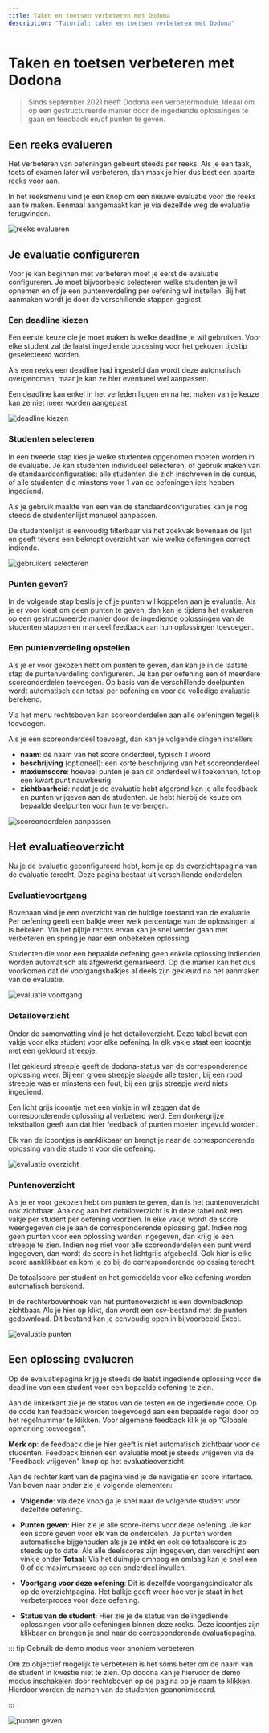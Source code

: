 ```yaml
---
title: Taken en toetsen verbeteren met Dodona
description: "Tutorial: taken en toetsen verbeteren met Dodona"
---
```


# Taken en toetsen verbeteren met Dodona

> Sinds september 2021 heeft Dodona een verbetermodule. Ideaal om op een gestructureerde manier door de ingediende oplossingen te gaan en feedback en/of punten te geven.

## Een reeks evalueren

Het verbeteren van oefeningen gebeurt steeds per reeks. Als je een taak, toets of examen later wil verbeteren, dan maak je hier dus best een aparte reeks voor aan.

In het reeksmenu vind je een knop om een nieuwe evaluatie voor die reeks aan te maken. Eenmaal aangemaakt kan je via dezelfde weg de evaluatie terugvinden.

![reeks evalueren](./reeks-evalueren.png)

## Je evaluatie configureren

Voor je kan beginnen met verbeteren moet je eerst de evaluatie configureren. Je moet bijvoorbeeld selecteren welke studenten je wil opnemen en of je een puntenverdeling per oefening wil instellen. Bij het aanmaken wordt je door de verschillende stappen gegidst.

### Een deadline kiezen

Een eerste keuze die je moet maken is welke deadline je wil gebruiken. Voor elke student zal de laatst ingediende oplossing voor het gekozen tijdstip geselecteerd worden.

Als een reeks een deadline had ingesteld dan wordt deze automatisch overgenomen, maar je kan ze hier eventueel wel aanpassen.

Een deadline kan enkel in het verleden liggen en na het maken van je keuze kan ze niet meer worden aangepast.

![deadline kiezen](./deadline-kiezen.png)

### Studenten selecteren

In een tweede stap kies je welke studenten opgenomen moeten worden in de evaluatie. Je kan studenten individueel selecteren, of gebruik maken van de standaardconfiguraties: alle studenten die zich inschreven in de cursus, of alle studenten die minstens voor 1 van de oefeningen iets hebben ingediend.

Als je gebruik maakte van een van de standaardconfiguraties kan je nog steeds de studentenlijst manueel aanpassen.

De studentenlijst is eenvoudig filterbaar via het zoekvak bovenaan de lijst en geeft tevens een beknopt overzicht van wie welke oefeningen correct indiende.

![gebruikers selecteren](./gebruikers-selecteren.png)

### Punten geven?

In de volgende stap beslis je of je punten wil koppelen aan je evaluatie. Als je er voor kiest om geen punten te geven, dan kan je tijdens het evalueren op een gestructureerde manier door de ingediende oplossingen van de studenten stappen en manueel feedback aan hun oplossingen toevoegen.

### Een puntenverdeling opstellen

Als je er voor gekozen hebt om punten te geven, dan kan je in de laatste stap de puntenverdeling configureren. Je kan per oefening een of meerdere scoreonderdelen toevoegen. Op basis van de verschillende deelpunten wordt automatisch een totaal per oefening en voor de volledige evaluatie berekend.

Via het menu rechtsboven kan scoreonderdelen aan alle oefeningen tegelijk toevoegen.

Als je een scoreonderdeel toevoegt, dan kan je volgende dingen instellen:
* **naam**: de naam van het score onderdeel, typisch 1 woord
* **beschrijving** (optioneel): een korte beschrijving van het scoreonderdeel
* **maxiumscore**: hoeveel punten je aan dit onderdeel wil toekennen, tot op een kwart punt nauwkeurig
* **zichtbaarheid**: nadat je de evaluatie hebt afgerond kan je alle feedback en punten vrijgeven aan de studenten. Je hebt hierbij de keuze om bepaalde deelpunten voor hun te verbergen.

![scoreonderdelen aanpassen](./score-items.png)

## Het evaluatieoverzicht

Nu je de evaluatie geconfigureerd hebt, kom je op de overzichtspagina van de evaluatie terecht. Deze pagina bestaat uit verschillende onderdelen.

### Evaluatievoortgang

Bovenaan vind je een overzicht van de huidige toestand van de evaluatie. Per oefening geeft een balkje weer welk percentage van de oplossingen al is bekeken. Via het pijltje rechts ervan kan je snel verder gaan met verbeteren en spring je naar een onbekeken oplossing.

Studenten die voor een bepaalde oefening geen enkele oplossing indienden worden automatisch als afgewerkt gemarkeerd. Op die manier kan het dus voorkomen dat de voorgangsbalkjes al deels zijn gekleurd na het aanmaken van de evaluatie.

![evaluatie voortgang](./evaluatie-voortgang.png)

### Detailoverzicht

Onder de samenvatting vind je het detailoverzicht. Deze tabel bevat een vakje voor elke student voor elke oefening. In elk vakje staat een icoontje met een gekleurd streepje.

Het gekleurd streepje geeft de dodona-status van de corresponderende oplossing weer. Bij een groen streepje slaagde alle testen, bij een rood streepje was er minstens een fout, bij een grijs streepje werd niets ingediend.

Een licht grijs icoontje met een vinkje in wil zeggen dat de corresponderende oplossing al verbeterd werd. Een donkergrijze tekstballon geeft aan dat hier feedback of punten moeten ingevuld worden.

Elk van de icoontjes is aanklikbaar en brengt je naar de corresponderende oplossing van die student voor die oefening.

![evaluatie overzicht](./evaluatie-overzicht.png)

### Puntenoverzicht

Als je er voor gekozen hebt om punten te geven, dan is het puntenoverzicht ook zichtbaar. Analoog aan het detailoverzicht is in deze tabel ook een vakje per student per oefening voorzien. In elke vakje wordt de score weergegeven die je aan de corresponderende oplossing gaf. Indien nog geen punten voor een oplossing werden ingegeven, dan krijg je een streepje te zien. Indien nog niet voor alle scoreonderdelen een punt werd ingegeven, dan wordt de score in het lichtgrijs afgebeeld. Ook hier is elke score aanklikbaar en kom je zo bij de corresponderende oplossing terecht.

De totaalscore per student en het gemiddelde voor elke oefening worden automatisch berekend.

In de rechterbovenhoek van het puntenoverzicht is een downloadknop zichtbaar. Als je hier op klikt, dan wordt een csv-bestand met de punten gedownload. Dit bestand kan je eenvoudig open in bijvoorbeeld Excel.

![evaluatie punten](./evaluatie-punten.png)

## Een oplossing evalueren

Op de evaluatiepagina krijg je steeds de laatst ingediende oplossing voor de deadline van een student voor een bepaalde oefening te zien.

Aan de linkerkant zie je de status van de testen en de ingediende code. Op de code kan feedback worden toegevoegd aan een bepaalde regel door op het regelnummer te klikken. Voor algemene feedback klik je op "Globale opmerking toevoegen".

**Merk op**: de feedback die je hier geeft is niet automatisch zichtbaar voor de studenten. Feedback binnen een evaluatie moet je steeds vrijgeven via de "Feedback vrijgeven" knop op het evaluatieoverzicht.

Aan de rechter kant van de pagina vind je de navigatie en score interface. Van boven naar onder zie je volgende elementen:
* **Volgende**: via deze knop ga je snel naar de volgende student voor dezelfde oefening.
* **Punten geven**: Hier zie je alle score-items voor deze oefening. Je kan een score geven voor elk van de onderdelen. Je punten worden automatische bijgehouden als je ze intikt en ook de totaalscore is zo steeds up to date. Als alle deelscores zijn ingegeven, dan verschijnt een vinkje onder **Totaal**: Via het duimpje omhoog en omlaag kan je snel een 0 of de maximumscore op een onderdeel invullen.
* **Voortgang voor deze oefening**: Dit is dezelfde voorgangsindicator als op de overzichtpagina. Het balkje geeft weer hoe ver je staat in het verbeterproces voor deze oefening.

* **Status van de student**: Hier zie je de status van de ingediende oplossingen voor alle oefeningen binnen deze reeks. Deze icoontjes zijn klikbaar en brengen je snel naar de corresponderende evaluatiepagina.

::: tip Gebruik de demo modus voor anoniem verbeteren

Om zo objectief mogelijk te verbeteren is het soms beter om de naam van de student in kwestie niet te zien. Op dodona kan je hiervoor de demo modus inschakelen door rechtsboven op de pagina op je naam te klikken. Hierdoor worden de namen van de studenten geanonimiseerd.

:::

![punten geven](./punten-geven.png)
